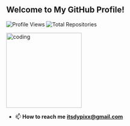 ## Welcome to My GitHub Profile!

![Profile Views](https://komarev.com/ghpvc/?username=dypixx&label=Profile%20Views&color=blue&style=flat-square)
![Total Repositories](https://img.shields.io/github/search/dypixx/dypixx/repo?label=Total%20Repositories&color=green&style=flat-square)

<img align="center" alt="coding" width="200" src="https://images.squarespace-cdn.com/content/v1/5769fc401b631bab1addb2ab/1541580611624-TE64QGKRJG8SWAIUS7NS/coding-freak.gif">

- 📫 **How to reach me**
  **itsdypixx@gmail.com**
